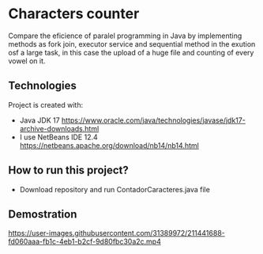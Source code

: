 # Characters counter
Compare the eficience of paralel programming in Java by implementing methods as fork join, executor service and sequential method in the exution osf a large task, in this case the upload of a huge file and counting of every vowel on it.


## Technologies
Project is created with:
* Java JDK 17 https://www.oracle.com/java/technologies/javase/jdk17-archive-downloads.html
* I use NetBeans IDE 12.4 https://netbeans.apache.org/download/nb14/nb14.html

## How to run this project?
* Download repository and run ContadorCaracteres.java file

## Demostration


https://user-images.githubusercontent.com/31389972/211441688-fd060aaa-fb1c-4eb1-b2cf-9d80fbc30a2c.mp4


